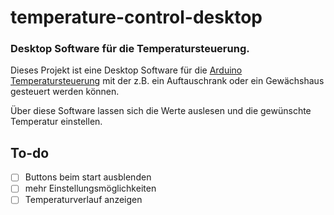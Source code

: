# temperature-control-desktop
### Desktop Software für die Temperatursteuerung.
Dieses Projekt ist eine Desktop Software für die [Arduino Temperatursteuerung](https://github.com/bitechnik/temperature-control) mit der z.B. ein Auftauschrank oder ein Gewächshaus gesteuert werden können.

Über diese Software lassen sich die Werte auslesen und die gewünschte Temperatur einstellen.

## To-do
- [ ] Buttons beim start ausblenden
- [ ] mehr Einstellungsmöglichkeiten
- [ ] Temperaturverlauf anzeigen
